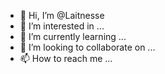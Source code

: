 - 👋 Hi, I’m @Laitnesse
- 👀 I’m interested in ...
- 🌱 I’m currently learning ...
- 💞️ I’m looking to collaborate on ...
- 📫 How to reach me ...

<!---
Laitnesse/Laitnesse is a ✨ special ✨ repository because its `README.md` (this file) appears on your GitHub profile.
You can click the Preview link to take a look at your changes.
--->
